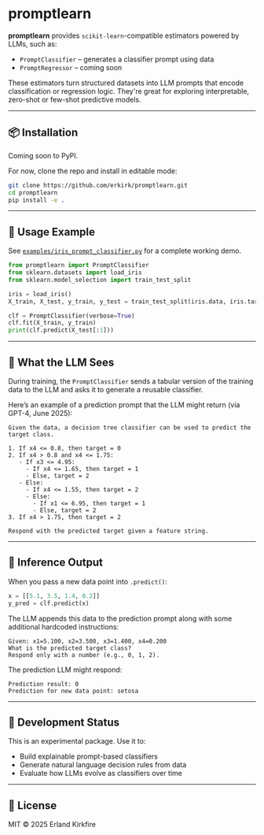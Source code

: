 # promptlearn

**promptlearn** provides `scikit-learn`-compatible estimators powered by LLMs, such as:

- `PromptClassifier` – generates a classifier prompt using data
- `PromptRegressor` – coming soon

These estimators turn structured datasets into LLM prompts that encode classification or regression logic. They're great for exploring interpretable, zero-shot or few-shot predictive models.

---

## 📦 Installation

Coming soon to PyPI.

For now, clone the repo and install in editable mode:

```bash
git clone https://github.com/erkirk/promptlearn.git
cd promptlearn
pip install -e .
```

---

## 🚀 Usage Example

See [`examples/iris_prompt_classifier.py`](examples/iris_prompt_classifier.py) for a complete working demo.

```python
from promptlearn import PromptClassifier
from sklearn.datasets import load_iris
from sklearn.model_selection import train_test_split

iris = load_iris()
X_train, X_test, y_train, y_test = train_test_split(iris.data, iris.target)

clf = PromptClassifier(verbose=True)
clf.fit(X_train, y_train)
print(clf.predict(X_test[:1]))
```

---

## 🧠 What the LLM Sees

During training, the `PromptClassifier` sends a tabular version of the training data to the LLM and asks it to generate a reusable classifier.

Here’s an example of a prediction prompt that the LLM might return (via GPT-4, June 2025):

```text
Given the data, a decision tree classifier can be used to predict the target class.

1. If x4 <= 0.8, then target = 0
2. If x4 > 0.8 and x4 <= 1.75:
   - If x3 <= 4.95:
     - If x4 <= 1.65, then target = 1
     - Else, target = 2
   - Else:
     - If x4 <= 1.55, then target = 2
     - Else:
       - If x1 <= 6.95, then target = 1
       - Else, target = 2
3. If x4 > 1.75, then target = 2

Respond with the predicted target given a feature string.
```

---

## 🎯 Inference Output

When you pass a new data point into `.predict()`:

```python
x = [[5.1, 3.5, 1.4, 0.2]]
y_pred = clf.predict(x)
```

The LLM appends this data to the prediction prompt along with some additional hardcoded instructions:

```text
Given: x1=5.100, x2=3.500, x3=1.400, x4=0.200
What is the predicted target class?
Respond only with a number (e.g., 0, 1, 2).
```

The prediction LLM might respond:

```text
Prediction result: 0
Prediction for new data point: setosa
```

---

## 🧪 Development Status

This is an experimental package. Use it to:

- Build explainable prompt-based classifiers
- Generate natural language decision rules from data
- Evaluate how LLMs evolve as classifiers over time

---

## 📁 License

MIT © 2025 Erland Kirkfire
